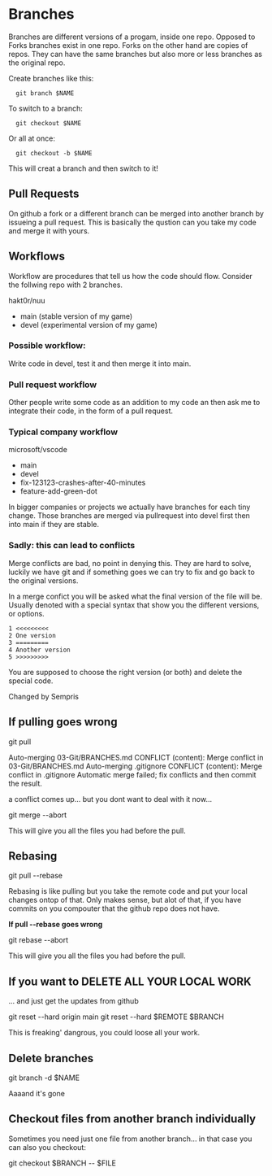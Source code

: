 # Branches
Branches are different versions of a progam, inside one repo.
Opposed to Forks branches exist in one repo. Forks on the other hand
are copies of repos. They can have the same branches but also more or
less branches as the original repo.

Create branches like this:

```
  git branch $NAME
```

To switch to a branch:

```
  git checkout $NAME
```

Or all at once:

```
  git checkout -b $NAME
```

This will creat a branch and then switch to it!

## Pull Requests
On github a fork or a different branch can be merged into another branch
by issueing a pull request. This is basically the qustion can you take 
my code and merge it with yours.

## Workflows
Workflow are procedures that tell us how the code should flow.
Consider the follwing repo with 2 branches.

hakt0r/nuu
 - main (stable version of my game)
 - devel (experimental version of my game)

### Possible workflow:
Write code in devel, test it and then merge it into main.

### Pull request workflow
Other people write some code as an addition to my code an then ask
me to integrate their code, in the form of a pull request.

### Typical company workflow

microsoft/vscode
 - main
 - devel
 - fix-123123-crashes-after-40-minutes
 - feature-add-green-dot

In bigger companies or projects we actually have branches for each
tiny change. Those branches are merged via pullrequest into devel
first then into main if they are stable.

### Sadly: this can lead to conflicts

Merge conflicts are bad, no point in denying this. They are hard to solve,
luckily we have git and if something goes we can try to fix and go
back to the original versions.

In a merge confict you will be asked what the final version of the
file will be. Usually denoted with a special syntax that show you
the different versions, or options.

```
1 <<<<<<<<<
2 One version 
3 =========
4 Another version
5 >>>>>>>>>
```

You are supposed to choose the right version (or both) and delete the special
code.

Changed by Sempris

## If pulling goes wrong

git pull

Auto-merging 03-Git/BRANCHES.md
CONFLICT (content): Merge conflict in 03-Git/BRANCHES.md
Auto-merging .gitignore
CONFLICT (content): Merge conflict in .gitignore
Automatic merge failed; fix conflicts and then commit the result.

a conflict comes up... but you dont want to deal with it now...

git merge --abort

This will give you all the files you had before the pull.

## Rebasing

git pull --rebase

Rebasing is like pulling but you take the remote code and put your
local changes ontop of that. Only makes sense, but alot of that,
if you have commits on you compouter that the github repo does not have.

**If pull --rebase goes wrong**

git rebase --abort

This will give you all the files you had before the pull.

## If you want to DELETE ALL YOUR LOCAL WORK
... and just get the updates from github

git reset --hard origin main
git reset --hard $REMOTE $BRANCH

This is freaking' dangrous, you could loose all your work.

## Delete branches

git branch -d $NAME

Aaaand it's gone

## Checkout files from another branch individually

Sometimes you need just one file from another branch...
in that case you can also you checkout:

git checkout $BRANCH -- $FILE